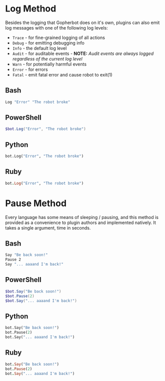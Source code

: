# Log Method

Besides the logging that Gopherbot does on it's own, plugins can also emit log messages with one of the following log levels:

 * `Trace` - for fine-grained logging of all actions
 * `Debug` - for emitting debugging info
 * `Info` - the default log level
 * `Audit` - for auditable events - **NOTE:** *Audit events are always logged regardless of the current log level*
 * `Warn` - for potentially harmful events
 * `Error` - for errors
 * `Fatal` - emit fatal error and cause robot to exit(1)

## Bash
```bash
Log "Error" "The robot broke"
```

## PowerShell
```powershell
$bot.Log("Error", "The robot broke")
```

## Python
```python
bot.Log("Error", "The robot broke")
```

## Ruby
```ruby
bot.Log("Error", "The robot broke")
```

# Pause Method

Every language has some means of sleeping / pausing, and this method is provided as a convenience to plugin authors and implemented natively. It takes a single argument, time in seconds.

## Bash
```bash
Say "Be back soon!"
Pause 2
Say "... aaaand I'm back!"
```

## PowerShell
```powershell
$bot.Say("Be back soon!")
$bot.Pause(2)
$bot.Say("... aaaand I'm back!")
```

## Python
```python
bot.Say("Be back soon!")
bot.Pause(2)
bot.Say("... aaaand I'm back!")
```

## Ruby
```ruby
bot.Say("Be back soon!")
bot.Pause(2)
bot.Say("... aaaand I'm back!")
```
